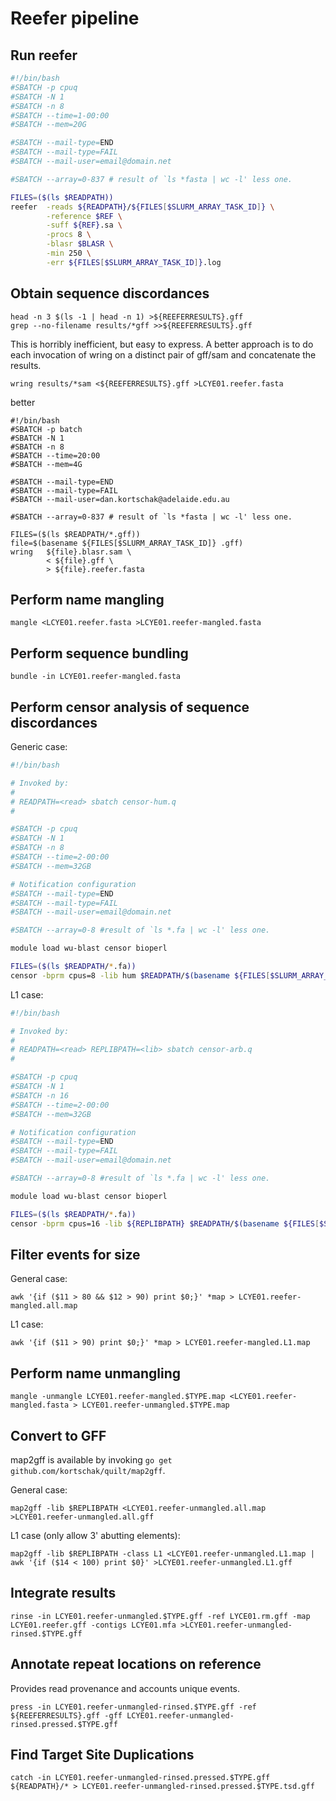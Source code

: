 # Reefer pipeline

## Run reefer

```bash
#!/bin/bash
#SBATCH -p cpuq
#SBATCH -N 1
#SBATCH -n 8
#SBATCH --time=1-00:00
#SBATCH --mem=20G

#SBATCH --mail-type=END 
#SBATCH --mail-type=FAIL
#SBATCH --mail-user=email@domain.net

#SBATCH --array=0-837 # result of `ls *fasta | wc -l' less one.

FILES=($(ls $READPATH))
reefer	-reads ${READPATH}/${FILES[$SLURM_ARRAY_TASK_ID]} \
     	-reference $REF \
     	-suff ${REF}.sa \
     	-procs 8 \
     	-blasr $BLASR \
     	-min 250 \
     	-err ${FILES[$SLURM_ARRAY_TASK_ID]}.log
```

## Obtain sequence discordances

```
head -n 3 $(ls -1 | head -n 1) >${REEFERRESULTS}.gff
grep --no-filename results/*gff >>${REEFERRESULTS}.gff
```

This is horribly inefficient, but easy to express. A better approach is to do each invocation of wring on a distinct pair of gff/sam and concatenate the results.
```
wring results/*sam <${REEFERRESULTS}.gff >LCYE01.reefer.fasta
```

better
```
#!/bin/bash
#SBATCH -p batch
#SBATCH -N 1
#SBATCH -n 8
#SBATCH --time=20:00
#SBATCH --mem=4G

#SBATCH --mail-type=END 
#SBATCH --mail-type=FAIL
#SBATCH --mail-user=dan.kortschak@adelaide.edu.au

#SBATCH --array=0-837 # result of `ls *fasta | wc -l' less one.

FILES=($(ls $READPATH/*.gff))
file=$(basename ${FILES[$SLURM_ARRAY_TASK_ID]} .gff)
wring	${file}.blasr.sam \
     	< ${file}.gff \
     	> ${file}.reefer.fasta
```

## Perform name mangling

```
mangle <LCYE01.reefer.fasta >LCYE01.reefer-mangled.fasta
```

## Perform sequence bundling

```
bundle -in LCYE01.reefer-mangled.fasta
```

## Perform censor analysis of sequence discordances

Generic case:
```bash
#!/bin/bash

# Invoked by:
#
# READPATH=<read> sbatch censor-hum.q
#

#SBATCH -p cpuq
#SBATCH -N 1
#SBATCH -n 8
#SBATCH --time=2-00:00
#SBATCH --mem=32GB

# Notification configuration
#SBATCH --mail-type=END
#SBATCH --mail-type=FAIL
#SBATCH --mail-user=email@domain.net

#SBATCH --array=0-8 #result of `ls *.fa | wc -l' less one.

module load wu-blast censor bioperl

FILES=($(ls $READPATH/*.fa))
censor -bprm cpus=8 -lib hum $READPATH/$(basename ${FILES[$SLURM_ARRAY_TASK_ID]})
```

L1 case:
```bash
#!/bin/bash

# Invoked by:
#
# READPATH=<read> REPLIBPATH=<lib> sbatch censor-arb.q
#

#SBATCH -p cpuq
#SBATCH -N 1
#SBATCH -n 16
#SBATCH --time=2-00:00
#SBATCH --mem=32GB

# Notification configuration
#SBATCH --mail-type=END
#SBATCH --mail-type=FAIL
#SBATCH --mail-user=email@domain.net

#SBATCH --array=0-8 #result of `ls *.fa | wc -l' less one.

module load wu-blast censor bioperl

FILES=($(ls $READPATH/*.fa))
censor -bprm cpus=16 -lib ${REPLIBPATH} $READPATH/$(basename ${FILES[$SLURM_ARRAY_TASK_ID]})
```

## Filter events for size

General case:
```
awk '{if ($11 > 80 && $12 > 90) print $0;}' *map > LCYE01.reefer-mangled.all.map
```

L1 case:
```
awk '{if ($11 > 90) print $0;}' *map > LCYE01.reefer-mangled.L1.map
```

## Perform name unmangling

```
mangle -unmangle LCYE01.reefer-mangled.$TYPE.map <LCYE01.reefer-mangled.fasta > LCYE01.reefer-unmangled.$TYPE.map
```

## Convert to GFF

map2gff is available by invoking `go get github.com/kortschak/quilt/map2gff`.

General case:
```
map2gff -lib $REPLIBPATH <LCYE01.reefer-unmangled.all.map >LCYE01.reefer-unmangled.all.gff
```

L1 case (only allow 3' abutting elements):
```
map2gff -lib $REPLIBPATH -class L1 <LCYE01.reefer-unmangled.L1.map | awk '{if ($14 < 100) print $0}' >LCYE01.reefer-unmangled.L1.gff
```

## Integrate results

```
rinse -in LCYE01.reefer-unmangled.$TYPE.gff -ref LYCE01.rm.gff -map LCYE01.reefer.gff -contigs LCYE01.mfa >LCYE01.reefer-unmangled-rinsed.$TYPE.gff
```

## Annotate repeat locations on reference

Provides read provenance and accounts unique events.

```
press -in LCYE01.reefer-unmangled-rinsed.$TYPE.gff -ref ${REEFERRESULTS}.gff -gff LCYE01.reefer-unmangled-rinsed.pressed.$TYPE.gff
```

## Find Target Site Duplications

```
catch -in LCYE01.reefer-unmangled-rinsed.pressed.$TYPE.gff ${READPATH}/* > LCYE01.reefer-unmangled-rinsed.pressed.$TYPE.tsd.gff
```